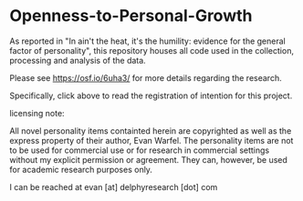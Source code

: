 Openness-to-Personal-Growth
===========================

As reported in "In ain't the heat, it's the humility: evidence for the general factor of personality", this repository houses all code used in the collection, processing and analysis of the data.



Please see https://osf.io/6uha3/ for more details regarding the research.

Specifically, click above to read the registration of intention for this project. 

licensing note: 

All novel personality items containted herein are copyrighted as well as the express property of their author, Evan Warfel. The personality items are not to be used for commercial use or for research in commercial settings without my explicit permission or agreement. They can, however, be used for academic research purposes only.

I can be reached at evan [at] delphyresearch [dot] com

